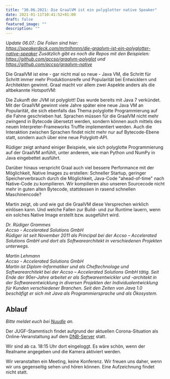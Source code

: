 ```yaml
---
title: "30.06.2021: Die GraalVM ist ein polyglotter native Speaker"
date: 2021-01-11T10:41:52+01:00
draft: false
featured_image: ""
description: ""
---
```

*Update 06.07.: Die Folien sind hier: https://speakerdeck.com/mrtnlhmnn/die-graalvm-ist-ein-polyglotter-native-speaker Zusätzlich gibt es noch die Repos mit den Beispielen: https://github.com/accso/graalvm-polyglot und https://github.com/accso/graalvm-native*

Die GraalVM ist eine - gar nicht mal so neue - Java VM, die Schritt für Schritt immer mehr Produktionsreife und Popularität bei Entwicklern und Architekten gewinnt. Graal macht vor allem zwei Aspekte anders als die altbekannte HotspotVM:

Die Zukunft der JVM ist polyglott! Das wurde bereits mit Java 7 verkündet. Mit der GraalVM gewinnt viele Jahre später eine neue Java VM an Popularität, die sich ebenfalls das Thema polyglotte Programmierung auf die Fahne geschrieben hat. Sprachen müssen für die GraalVM nicht mehr zwingend in Bytecode übersetzt werden, sondern können auch mittels des neuen Interpreter-Frameworks Truffle implementiert werden. Auch die Interaktion zwischen Sprachen findet nicht mehr nur auf Bytecode-Ebene statt, sondern auch über eine neue Polyglott-API.

Rüdiger zeigt anhand einiger Beispiele, wie sich polyglotte Programmierung auf der GraalVM anfühlt, unter anderem, wie man Python und NumPy in Java eingebettet ausführt.

Darüber hinaus verspricht Graal auch viel bessere Performance mit der Möglichkeit, Native Images zu erstellen: Schneller Startup, geringer Speicherverbrauch durch die Möglichkeit, Java-Code "ahead-of-time" nach Native-Code zu kompilieren. Wir kompilieren also unseren Sourcecode nicht mehr in guten alten Bytecode, stattdessen in rasend schnellen Maschinencode?

Martin zeigt, ob und wie gut die GraalVM diese Versprechen wirklich einlösen kann. Und welche Fallen zur Build- und zur Runtime lauern, wenn ein solches Native Image erstellt bzw. ausgeführt wird.

_Dr. Rüdiger Grammes_  
_Accso - Accelerated Solutions GmbH_  
_Rüdiger ist seit November 2011 als Principal bei der Accso – Accelerated Solutions GmbH und dort als Softwarearchitekt in verschiedenen Projekten unterwegs._

_Martin Lehmann_  
_Accso - Accelerated Solutions GmbH_  
_Martin ist Diplom-Informatiker und als Cheftechnologe und Softwarearchitekt bei der Accso – Accelerated Solutions GmbH tätig. Seit Ende der 90er-Jahre arbeitet er als Softwareentwickler und -architekt in der Softwareentwicklung in diversen Projekten der Individualentwicklung für Kunden verschiedener Branchen. Seit den Zeiten von Java 1.0 beschäfigt er sich mit Java als Programmiersprache und als Ökosystem._

## Ablauf 

_Bitte meldet euch bei [Nuudle](https://nuudel.digitalcourage.de/Man9SAYPLJOWi3vF) an._

Der JUGF-Stammtisch findet aufgrund der aktuellen Corona-Situation als Online-Veranstaltung auf dem [DNB-Server](http://meet.dnb.de/raum/jugfmeeting) statt.

Wir sind ab ca. 18:15 Uhr dort eingeloggt. Es wäre schön, wenn der Realname angegeben und die Kamera aktiviert werden.

Wir veranstalten ein Meeting, keine Konferenz. Wir freuen uns daher, wenn wir uns gegenseitig sehen und hören können.
Eine Aufzeichnung findet nicht statt.